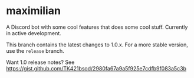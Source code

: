 # maximilian

A Discord bot with some cool features that does some cool stuff.
Currently in active development.

This branch contains the latest changes to 1.0.x.
For a more stable version, use the `release` branch.

Want 1.0 release notes?
See https://gist.github.com/TK421bsod/2980fa67a9a5f925e7cdfb9f083a5c3b
